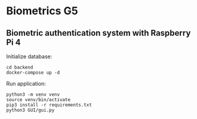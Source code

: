 # Biometrics G5
## Biometric authentication system with Raspberry Pi 4

Initialize database:
```shell
cd backend
docker-compose up -d
```

Run application:
```shell
python3 -m venv venv
source venv/bin/activate
pip3 install -r requirements.txt
python3 GUI/gui.py
```
